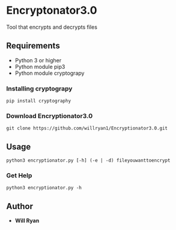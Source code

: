 # Encryptonator3.0
Tool that encrypts and decrypts files

## Requirements

* Python 3 or higher
* Python module pip3
* Python module cryptograpy

### Installing cryptograpy
```
pip install cryptography
```

### Download Encryptionator3.0
```
git clone https://github.com/willryan1/Encryptionator3.0.git
```

## Usage
```
python3 encryptionator.py [-h] (-e | -d) fileyouwanttoencrypt
```

### Get Help
```
python3 encryptionator.py -h
```

## Author

* **Will Ryan**
